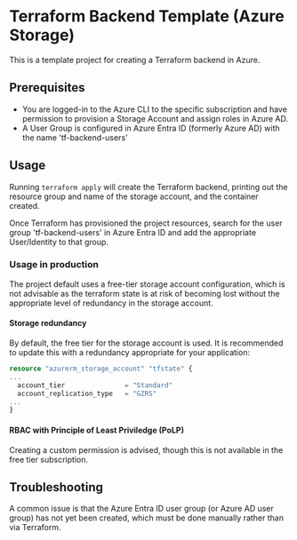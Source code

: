# Terraform Backend Template (Azure Storage)

This is a template project for creating a Terraform backend in Azure.

## Prerequisites

- You are logged-in to the Azure CLI to the specific subscription and have permission to provision a Storage Account and assign roles in Azure AD.
- A User Group is configured in Azure Entra ID (formerly Azure AD) with the name 'tf-backend-users'

## Usage

Running ```terraform apply``` will create the Terraform backend, printing out the resource group and name of the storage account, and the container created.

Once Terraform has provisioned the project resources, search for the user group 'tf-backend-users' in Azure Entra ID and add the appropriate User/Identity to that group.

### Usage in production

The project default uses a free-tier storage account configuration, which is not advisable as the terraform state is at risk of becoming lost without the appropriate level of redundancy in the storage account.

#### Storage redundancy

By default, the free tier for the storage account is used. It is recommended to update this with a redundancy appropriate for your application:

``` terraform
resource "azurerm_storage_account" "tfstate" {
...
  account_tier               = "Standard"
  account_replication_type   = "GZRS"
...
}
```

#### RBAC with Principle of Least Priviledge (PoLP)

Creating a custom permission is advised, though this is not available in the free tier subscription.

## Troubleshooting

A common issue is that the Azure Entra ID user group (or Azure AD user group) has not yet been created, which must be done manually rather than via Terraform.